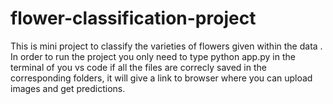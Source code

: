 # flower-classification-project
This is mini project to classify the varieties of flowers given within the data . In order to run the project you only need to type python app.py in the terminal of you vs code if all the files are correcly saved in the corresponding folders, it will give a link to browser where you can upload images and get predictions.
